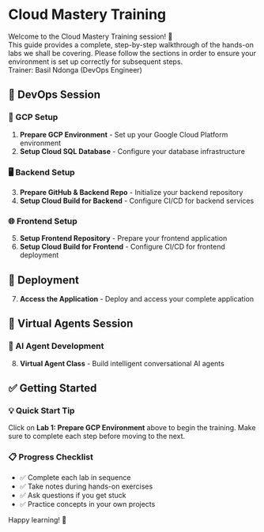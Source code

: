 
# Cloud Mastery Training

Welcome to the Cloud Mastery Training session! 🎯  
This guide provides a complete, step-by-step walkthrough of the hands-on labs we shall be covering. Please follow the sections in order to ensure your environment is set up correctly for subsequent steps.  
Trainer: Basil Ndonga (DevOps Engineer)

## 🚀 DevOps Session
### 🔧 GCP Setup

1. **Prepare GCP Environment** - Set up your Google Cloud Platform environment  
2. **Setup Cloud SQL Database** - Configure your database infrastructure

### 🖥️ Backend Setup

3. **Prepare GitHub & Backend Repo** - Initialize your backend repository  
4. **Setup Cloud Build for Backend** - Configure CI/CD for backend services

### 🌐 Frontend Setup

5. **Setup Frontend Repository** - Prepare your frontend application  
6. **Setup Cloud Build for Frontend** - Configure CI/CD for frontend deployment

## 🚀 Deployment

7. **Access the Application** - Deploy and access your complete application

## 🤖 Virtual Agents Session
### 🤖 AI Agent Development

8. **Virtual Agent Class** - Build intelligent conversational AI agents

## ✅ Getting Started

### 💡 Quick Start Tip
Click on **Lab 1: Prepare GCP Environment** above to begin the training. Make sure to complete each step before moving to the next.

### 📋 Progress Checklist

- ✅ Complete each lab in sequence  
- ✅ Take notes during hands-on exercises  
- ✅ Ask questions if you get stuck  
- ✅ Practice concepts in your own projects

Happy learning! 🎉

